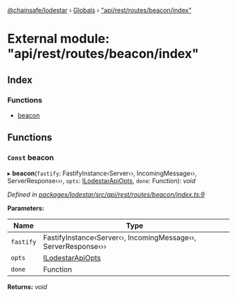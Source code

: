 [@chainsafe/lodestar](../README.md) › [Globals](../globals.md) › ["api/rest/routes/beacon/index"](_api_rest_routes_beacon_index_.md)

# External module: "api/rest/routes/beacon/index"

## Index

### Functions

* [beacon](_api_rest_routes_beacon_index_.md#const-beacon)

## Functions

### `Const` beacon

▸ **beacon**(`fastify`: FastifyInstance‹Server‹›, IncomingMessage‹›, ServerResponse‹››, `opts`: [ILodestarApiOpts](../interfaces/_api_rest_interface_.ilodestarapiopts.md), `done`: Function): *void*

*Defined in [packages/lodestar/src/api/rest/routes/beacon/index.ts:9](https://github.com/ChainSafe/lodestar/blob/40e67a18f/packages/lodestar/src/api/rest/routes/beacon/index.ts#L9)*

**Parameters:**

Name | Type |
------ | ------ |
`fastify` | FastifyInstance‹Server‹›, IncomingMessage‹›, ServerResponse‹›› |
`opts` | [ILodestarApiOpts](../interfaces/_api_rest_interface_.ilodestarapiopts.md) |
`done` | Function |

**Returns:** *void*
